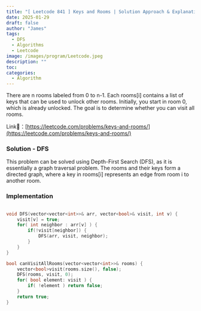```yaml
---
title: "[ Leetcode 841 ] Keys and Rooms | Solution Approach & Explanation"
date: 2025-01-29
draft: false
author: "James"
tags:
  - DFS
  - Algorithms
  - Leetcode
image: /images/program/Leetcode.jpeg
description: ""
toc: 
categories:
  - Algorithm
---
```


There are n rooms labeled from 0 to n-1. Each rooms[i] contains a list of keys that can be used to unlock other rooms. Initially, you start in room 0, which is already unlocked. The goal is to determine whether you can visit all rooms.

Link🔗：[https://leetcode.com/problems/keys-and-rooms/](https://leetcode.com/problems/keys-and-rooms/)

### **Solution - DFS**

This problem can be solved using Depth-First Search (DFS), as it is essentially a graph traversal problem. The rooms and their keys form a directed graph, where a key in rooms[i] represents an edge from room i to another room.

### **Implementation**

```cpp

void DFS(vector<vector<int>>& arr, vector<bool>& visit, int v) {
    visit[v] = true;
    for( int neighbor : arr[v] ) {
        if(!visit[neighbor]) {
            DFS(arr, visit, neighbor);
        }
    }
}

bool canVisitAllRooms(vector<vector<int>>& rooms) {
    vector<bool>visit(rooms.size(), false);
    DFS(rooms, visit, 0);
    for( bool element: visit ) {
        if( !element ) return false;
    }
    return true;
}

```